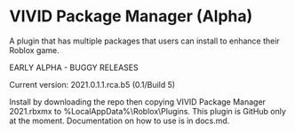 # VIVID Package Manager (Alpha)

A plugin that has multiple packages that users can install to enhance their Roblox game.

EARLY ALPHA - BUGGY RELEASES

Current version: 2021.0.1.1.rca.b5 (0.1/Build 5)

Install by downloading the repo then copying VIVID Package Manager 2021.rbxmx to %LocalAppData%\Roblox\Plugins. This plugin is GitHub only at the moment. Documentation on how to use is in docs.md.
